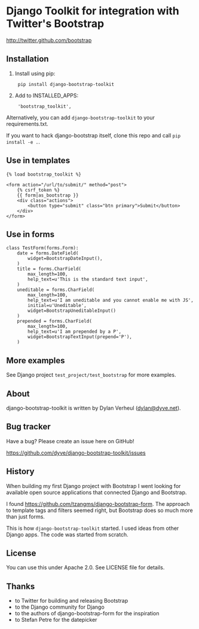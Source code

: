 Django Toolkit for integration with Twitter's Bootstrap
=======================================================
http://twitter.github.com/bootstrap


Installation
------------
1. Install using pip:

        pip install django-bootstrap-toolkit

2. Add to INSTALLED_APPS:

        'bootstrap_toolkit',

Alternatively, you can add `django-bootstrap-toolkit` to your requirements.txt.

If you want to hack django-bootstrap itself, clone this repo and call `pip install -e .`.

Use in templates
----------------

    {% load bootstrap_toolkit %}

    <form action="/url/to/submit/" method="post">
        {% csrf_token %}
        {{ form|as_bootstrap }}
        <div class="actions">
            <button type="submit" class="btn primary">Submit</button>
        </div>
    </form>

Use in forms
------------

    class TestForm(forms.Form):
        date = forms.DateField(
            widget=BootstrapDateInput(),
        )
        title = forms.CharField(
            max_length=100,
            help_text=u'This is the standard text input',
        )
        uneditable = forms.CharField(
            max_length=100,
            help_text=u'I am uneditable and you cannot enable me with JS',
            initial=u'Uneditable',
            widget=BootstrapUneditableInput()
        )
        prepended = forms.CharField(
            max_length=100,
            help_text=u'I am prepended by a P',
            widget=BootstrapTextInput(prepend='P'),
        )

More examples
-------------

See Django project `test_project/test_bootstrap` for more examples.

About
-----

django-bootstrap-toolkit is written by Dylan Verheul (dylan@dyve.net).

Bug tracker
-----------

Have a bug? Please create an issue here on GitHub!

https://github.com/dyve/django-bootstrap-toolkit/issues

History
-------

When building my first Django project with Bootstrap I went looking for available open source applications that connected Django and Bootstrap.

I found  https://github.com/tzangms/django-bootstrap-form. The approach to template tags and filters seemed right, but Bootstrap does so much more than just forms.

This is how `django-bootstrap-toolkit` started. I used ideas from other Django apps. The code was started from scratch.

License
-------

You can use this under Apache 2.0. See LICENSE file for details.

Thanks
------

* to Twitter for building and releasing Bootstrap
* to the Django community for Django
* to the authors of django-bootstrap-form for the inspiration
* to Stefan Petre for the datepicker